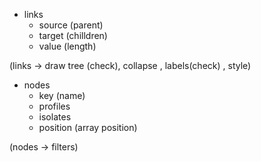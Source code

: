 
- links
    - source (parent)
    - target (chilldren)
    - value (length)

(links -> draw tree (check), collapse , labels(check) , style)

- nodes
    - key (name)
    - profiles
    - isolates
    - position (array position)

(nodes -> filters)